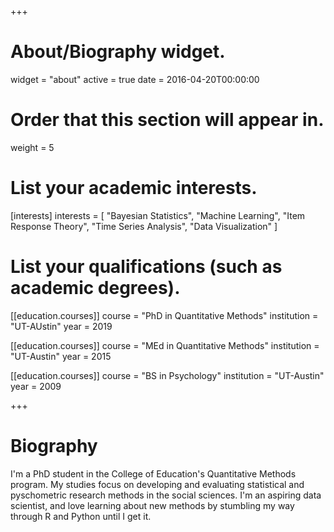 +++
# About/Biography widget.
widget = "about"
active = true
date = 2016-04-20T00:00:00

# Order that this section will appear in.
weight = 5

# List your academic interests.
[interests]
  interests = [
    "Bayesian Statistics",
    "Machine Learning",
    "Item Response Theory",
    "Time Series Analysis",
    "Data Visualization"
  ]

# List your qualifications (such as academic degrees).
[[education.courses]]
  course = "PhD in Quantitative Methods"
  institution = "UT-AUstin"
  year = 2019

[[education.courses]]
  course = "MEd in Quantitative Methods"
  institution = "UT-Austin"
  year = 2015

[[education.courses]]
  course = "BS in Psychology"
  institution = "UT-Austin"
  year = 2009
 
+++

# Biography

I'm a PhD student in the College of Education's Quantitative Methods program. My studies focus on developing and evaluating statistical and pyschometric research methods in the social sciences. I'm an aspiring data scientist, and love learning about new methods by stumbling my way through R and Python until I get it. 


